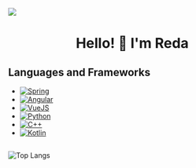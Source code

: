 ![](https://mir-s3-cdn-cf.behance.net/project_modules/max_1200/4ff07986208593.5d9a654e92f36.gif)

<h1 align="center">Hello! 👋 I'm Reda</h1>

## Languages and Frameworks

* [![Spring][Spring.io]][Spring-url]
* [![Angular][Angular.io]][Angular-url]
* [![VueJS][VueJS.org]][VueJS-url]
* [![Python][Python.org]][Python-url]
* [![C++][C++.com]][C++-url]
* [![Kotlin][Kotlin.com]][Kotlin-url]

##
![Top Langs](https://github-readme-stats.vercel.app/api/top-langs/?username=redamez&layout=compact&theme=tokyonight)

<!--
**RedaMez/RedaMez** is a ✨ _special_ ✨ repository because its `README.md` (this file) appears on your GitHub profile.

Here are some ideas to get you started:

- 🔭 I’m currently working on ...
- 🌱 I’m currently learning ...
- 👯 I’m looking to collaborate on ...
- 🤔 I’m looking for help with ...
- 💬 Ask me about ...
- 📫 How to reach me: ...
- 😄 Pronouns: ...
- ⚡ Fun fact: ...
-->

<!-- MARKDOWN LINKS & IMAGES -->
<!-- https://www.markdownguide.org/basic-syntax/#reference-style-links -->
[Angular.io]: https://img.shields.io/badge/Angular-DD0031?style=for-the-badge&logo=angular&logoColor=white
[Angular-url]: https://angular.io/
[Spring.io]: https://img.shields.io/badge/spring-6DB33F?style=for-the-badge&logo=spring&logoColor=white
[Spring-url]: https://spring.io
[VueJS.org]: https://img.shields.io/badge/VUEJS-4FC08D?style=for-the-badge&logo=vuedotjs&logoColor=white
[VueJS-url]: https://vuejs.org
[Python.org]: https://img.shields.io/badge/Python-3776AB?style=for-the-badge&logo=python&logoColor=white
[Python-url]: https://python.org
[C++.com]: https://img.shields.io/badge/C++-00599C?style=for-the-badge&logo=cplusplus&logoColor=white
[C++-url]: https://python.org
[Kotlin.com]: https://img.shields.io/badge/kotlin-7F52FF?style=for-the-badge&logo=kotlin&logoColor=white
[Kotlin-url]: https://kotlinlang.org
